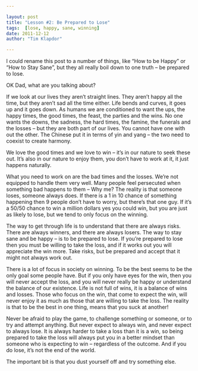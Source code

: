 ```yaml
---

layout: post
title: "Lesson #2: Be Prepared to Lose"
tags:  [lose, happy, sane, winning]
date: 2011-12-12
author: "Tim Klapdor"

---
```


I could rename this post to a number of things, like “How to be Happy” or “How to Stay Sane”, but they all really boil down to one truth – be prepared to lose.

OK Dad, what are you talking about?

If we look at our lives they aren’t straight lines. They aren’t happy all the time, but they aren’t sad all the time either. Life bends and curves, it goes up and it goes down. As humans we are conditioned to want the ups, the happy times, the good times, the feast, the parties and the wins. No one wants the downs, the sadness, the hard times, the famine, the funerals and the losses – but they are both part of our lives. You cannot have one with out the other. The Chinese put it in terms of yin and yang – the two need to coexist to create harmony.

We love the good times and we love to win – it’s in our nature to seek these out. It’s also in our nature to enjoy them, you don’t have to work at it, it just happens naturally.

What you need to work on are the bad times and the losses. We’re not equipped to handle them very well. Many people feel persecuted when something bad happens to them – Why me? The reality is that someone loses, someone always does. If there is a 1 in 10 chance of something happening then 9 people don’t have to worry, but there’s that one guy. If it’s a 50/50 chance to win a million dollars yes you could win, but you are just as likely to lose, but we tend to only focus on the winning.

The way to get through life is to understand that there are always risks. There are always winners, and there are always losers. The way to stay sane and be happy – is to be prepared to lose. If you’re prepared to lose then you must be willing to take the loss, and if it works out you will appreciate the win more. Take risks, but be prepared and accept that it might not always work out.

There is a lot of focus in society on winning. To be the best seems to be the only goal some people have. But if you only have eyes for the win, then you will never accept the loss, and you will never really be happy or understand the balance of our existence. Life is not full of wins, it is a balance of wins and losses. Those who focus on the win, that come to expect the win, will never enjoy it as much as those that are willing to take the loss. The reality is that to be the best in one thing, means that you suck at another!

Never be afraid to play the game, to challenge something or someone, or to try and attempt anything. But never expect to always win, and never expect to always lose. It is always harder to take a loss than it is a win, so being prepared to take the loss will always put you in a better mindset than someone who is expecting to win – regardless of the outcome. And if you do lose, it’s not the end of the world.

The important bit is that you dust yourself off and try something else.